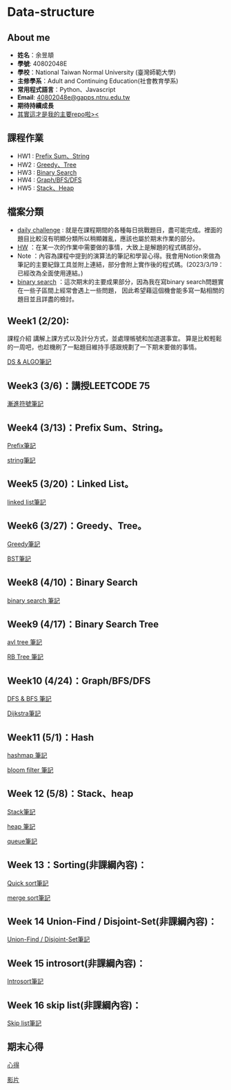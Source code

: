 # Data-structure

## About me

- **姓名**：余昱頫
- **學號**: 40802048E
- **學校**：National Taiwan Normal University (臺灣師範大學)
- **主修學系**：Adult and Continuing Education(社會教育學系)
- **常用程式語言**：Python、Javascript
- **Email**: 40802048e@gapps.ntnu.edu.tw
- **期待持續成長**
- [其實這才是我的主要repo啦><](https://github.com/banshee0716/Leetcode)

## 課程作業

- HW1 : [Prefix Sum、String](https://www.youtube.com/watch?v=GkBrdpy9IUg&feature=youtu.be)
- HW2 : [Greedy、Tree](https://www.youtube.com/watch?v=-2kUnGiv5_g&feature=youtu.be&ab_channel=ChenJacky)
- HW3 : [Binary Search](https://www.youtube.com/watch?v=5Xzsmuy03g0&feature=youtu.be&ab_channel=ChenJacky)
- HW4 : [Graph/BFS/DFS](https://www.youtube.com/watch?v=J1DiY1_Ckl8&ab_channel=ChenJacky)
- HW5 : [Stack、Heap](https://www.youtube.com/watch?v=3yZfp1C3xGc&ab_channel=ChenJacky)

## 檔案分類

- [daily challenge](https://github.com/banshee0716/data-structure/tree/master/daily%20challenge) : 就是在課程期間的各種每日挑戰題目，盡可能完成。裡面的題目比較沒有明顯分類所以稍顯雜亂，應該也屬於期末作業的部分。
- [HW](TODO) ：在某一次的作業中需要做的事情，大致上是解題的程式碼部分。
- Note ：內容為課程中提到的演算法的筆記和學習心得。我會用Notion來做為筆記的主要紀錄工具並附上連結，部分會附上實作後的程式碼。(2023/3/19：已經改為全面使用連結。)
- [binary search](https://github.com/banshee0716/data-structure/tree/master/binary%20search)
：這次期末的主要成果部分，因為我在寫binary search問題實在一些子區間上經常會遇上一些問題，
因此希望藉這個機會能多寫一點相關的題目並且詳盡的檢討。

## Week1 (2/20):

課程介紹 講解上課方式以及計分方式，並處理帳號和加退選事宜。 算是比較輕鬆的一周吧，也趁機刷了一點題目維持手感跟規劃了一下期末要做的事情。

[DS & ALGO筆記](https://sphenoid-sky-503.notion.site/e3611a0aafa5493184a0cadf70f41fd0?v=87f97716bdcf41e8a2c5dcf4e881552a)

## Week3 (3/6)：講授LEETCODE 75
[漸進符號筆記](https://sphenoid-sky-503.notion.site/Asymptotic-Notation-9256a548d3f44179bc99205fa236c2f7)
## Week4 (3/13)：Prefix Sum、String。
[Prefix筆記](https://sphenoid-sky-503.notion.site/Prefix-sum-7e091f0221d14ba9b00a3e66795c2c55) <br>

[string筆記](https://sphenoid-sky-503.notion.site/String-34eca5eb362e4df4ba298271aa0f5a32)
## Week5 (3/20)：Linked List。
[linked list筆記](https://sphenoid-sky-503.notion.site/Linked-list-bc081115453242e8be239edb382122cd)
## Week6 (3/27)：Greedy、Tree。

[Greedy筆記](https://sphenoid-sky-503.notion.site/Greedy-539ab7c39102481b8c9b1bfd33c6eebe)

[BST筆記](https://sphenoid-sky-503.notion.site/Binary-Search-Tree-f8369f4d86974a8898aafbedc2b5f4f3)

## Week8 (4/10)：Binary Search

[binary search 筆記](https://sphenoid-sky-503.notion.site/Binary-search-8e08171a3f0a4f269bba9921625a0a62)
## Week9 (4/17)：Binary Search Tree
[avl tree 筆記](https://sphenoid-sky-503.notion.site/AVL-Trees-b6f73ddccaeb4e7cb0c3f978045f32ba)

[RB Tree 筆記](https://sphenoid-sky-503.notion.site/Red-Black-Tree-ea50c78909374437840b8c334fa8c60f)
## Week10 (4/24)：Graph/BFS/DFS

[DFS & BFS 筆記](https://sphenoid-sky-503.notion.site/BFS-DFS-63c87f21723141e48fad524f5b9c8d48)

[Dijkstra筆記](https://sphenoid-sky-503.notion.site/Dijkstra-s-algorithm-0d51847767954aa6829849761f75de91)
## Week11 (5/1)：Hash

[hashmap 筆記](https://sphenoid-sky-503.notion.site/Hash-map-365dc3a218df4525aded9abe927cfcc7)

[bloom filter 筆記](https://sphenoid-sky-503.notion.site/Bloom-Filter-4e1decf49bf445ad8d6b4284a31f7564)

## Week 12 (5/8)：Stack、heap

[Stack筆記](https://sphenoid-sky-503.notion.site/Stack-4b01cbb0cab2469bb4eb05046e642bcc)

[heap 筆記](https://sphenoid-sky-503.notion.site/Heap-80c09b1d940c4a14b38c2254661accd4)

[queue筆記](https://sphenoid-sky-503.notion.site/Queue-bc03348f351e4ece847615df99e79d02)

## Week 13：Sorting(非課綱內容)：
[Quick sort筆記](https://sphenoid-sky-503.notion.site/Quick-sort-cfede8041e404325bb24c1a80ff830ad)

[merge sort筆記](https://sphenoid-sky-503.notion.site/Merge-sort-31aab9de9d0246c38ca024081f48fcc2)

## Week 14 Union-Find / Disjoint-Set(非課綱內容)：
[Union-Find / Disjoint-Set筆記](https://sphenoid-sky-503.notion.site/Union-Find-Disjoint-Set-d0a6f224d77842749a2d14730f0e9be4)

## Week 15 introsort(非課綱內容)：
[Introsort筆記](https://sphenoid-sky-503.notion.site/Introsort-a4f6bc358c654e99a2c37768733951e2)

## Week 16 skip list(非課綱內容)：

[Skip list筆記](https://sphenoid-sky-503.notion.site/Skip-list-662f81af7a9e438e8167a8cf2f175dc7)
## 期末心得
[心得](https://sphenoid-sky-503.notion.site/30b32166fc9e4d6aa03a35830ab5b628)

[影片](https://youtu.be/e2B7YRh0J4I)